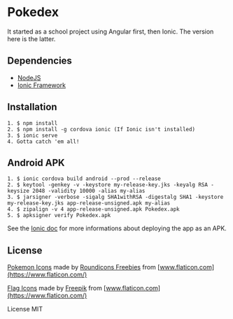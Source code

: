 # Pokedex

It started as a school project using Angular first, then Ionic. The version here is the latter.

## Dependencies

- [NodeJS](https://nodejs.org/en/)
- [Ionic Framework](https://ionicframework.com/)

## Installation

```
1. $ npm install
2. $ npm install -g cordova ionic (If Ionic isn't installed)
3. $ ionic serve
4. Gotta catch 'em all!
```

## Android APK

```
1. $ ionic cordova build android --prod --release
2. $ keytool -genkey -v -keystore my-release-key.jks -keyalg RSA -keysize 2048 -validity 10000 -alias my-alias
3. $ jarsigner -verbose -sigalg SHA1withRSA -digestalg SHA1 -keystore my-release-key.jks app-release-unsigned.apk my-alias
4. $ zipalign -v 4 app-release-unsigned.apk Pokedex.apk
5. $ apksigner verify Pokedex.apk
```

See the [Ionic doc](https://ionicframework.com/docs/intro/deploying/) for more informations about deploying the app as an APK.

## License

[Pokemon Icons](https://www.flaticon.com/packs/pokemon-go) made by [Roundicons Freebies](https://www.flaticon.com/authors/roundicons-freebies) from [www.flaticon.com](https://www.flaticon.com/)

[Flag Icons](https://www.flaticon.com/packs/international-flags) made by [Freepik](https://www.flaticon.com/authors/freepik) from [www.flaticon.com](https://www.flaticon.com/)

License MIT
